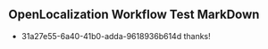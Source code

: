 ## OpenLocalization Workflow Test MarkDown
* 31a27e55-6a40-41b0-adda-9618936b614d 
thanks!<!--HONumber=Feb16_HO4-->

